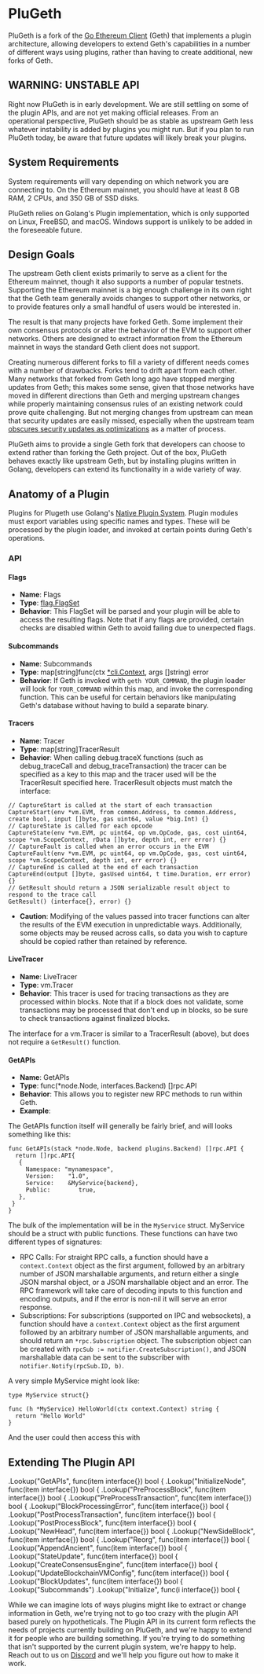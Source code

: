 # PluGeth

PluGeth is a fork of the [Go Ethereum Client](https://github.com/ethereum/go-ethereum)
(Geth) that implements a plugin architecture, allowing developers to extend
Geth's  capabilities in a number of different ways using plugins, rather than
having to create additional, new forks of Geth.

## WARNING: UNSTABLE API

Right now PluGeth is in early development. We are still settling on some of the
plugin APIs, and are not yet making official releases. From an operational
perspective, PluGeth should be as stable as upstream Geth less whatever
instability is added by plugins you might run. But if you plan to run PluGeth
today, be aware that future updates will likely break your plugins.

## System Requirements

System requirements will vary depending on which network you are connecting to.
On the Ethereum mainnet, you should have at least 8 GB RAM, 2 CPUs, and 350 GB
of SSD disks.

PluGeth relies on Golang's Plugin implementation, which is only supported on
Linux, FreeBSD, and macOS. Windows support is unlikely to be added in the
foreseeable future.

## Design Goals

The upstream Geth client exists primarily to serve as a client for the Ethereum
mainnet, though it also supports a number of popular testnets. Supporting the
Ethereum mainnet is a big enough challenge in its own right that the Geth team
generally avoids changes to support other networks, or to provide features only
a small handful of users would be interested in.

The result is that many projects have forked Geth. Some implement their own
consensus protocols or alter the behavior of the EVM to support other networks.
Others are designed to extract information from the Ethereum mainnet in ways
the standard Geth client does not support.

Creating numerous different forks to fill a variety of different needs comes
with a number of drawbacks. Forks tend to drift apart from each other. Many
networks that forked from Geth long ago have stopped merging updates from Geth;
this makes some sense, given that those networks have moved in different
directions than Geth and merging upstream changes while properly maintaining
consensus rules of an existing network could prove quite challenging. But not
merging changes from upstream can mean that security updates are easily missed,
especially when the upstream team [obscures security updates as optimizations](https://blog.openrelay.xyz/vulnerability-lifecycle-framework-geth/)
as a matter of process.

PluGeth aims to provide a single Geth fork that developers can choose to extend
rather than forking the Geth project. Out of the box, PluGeth behaves exactly
like upstream Geth, but by installing plugins written in Golang, developers can
extend its functionality in a wide variety of way.

## Anatomy of a Plugin

Plugins for Plugeth use Golang's [Native Plugin System](https://golang.org/pkg/plugin/).
Plugin modules must export variables using specific names and types. These will
be processed by the plugin loader, and invoked at certain points during Geth's
operations.

### API

#### Flags

* **Name**: Flags
* **Type**: [flag.FlagSet](https://golang.org/pkg/flag/#FlagSet)
* **Behavior**: This FlagSet will be parsed and your plugin will be able to
  access the resulting flags. Note that if any flags are provided, certain
  checks are disabled within Geth to avoid failing due to unexpected flags.

#### Subcommands

* **Name**: Subcommands
* **Type**: map[string]func(ctx [*cli.Context](https://pkg.go.dev/github.com/urfave/cli#Context), args []string) error
* **Behavior**: If Geth is invoked with `geth YOUR_COMMAND`, the plugin loader
  will look for `YOUR_COMMAND` within this map, and invoke the corresponding
  function. This can be useful for certain behaviors like manipulating Geth's
  database without having to build a separate binary.

#### Tracers

* **Name**: Tracer
* **Type**: map[string]TracerResult
* **Behavior**: When calling debug.traceX functions (such as debug_traceCall
  and debug_traceTransaction) the tracer can be specified as a key to this map
  and the tracer used  will be the TracerResult specified here. TracerResult
  objects must match the interface:

```
// CaptureStart is called at the start of each transaction
CaptureStart(env *vm.EVM, from common.Address, to common.Address, create bool, input []byte, gas uint64, value *big.Int) {}
// CaptureState is called for each opcode
CaptureState(env *vm.EVM, pc uint64, op vm.OpCode, gas, cost uint64, scope *vm.ScopeContext, rData []byte, depth int, err error) {}
// CaptureFault is called when an error occurs in the EVM
CaptureFault(env *vm.EVM, pc uint64, op vm.OpCode, gas, cost uint64, scope *vm.ScopeContext, depth int, err error) {}
// CaptureEnd is called at the end of each transaction
CaptureEnd(output []byte, gasUsed uint64, t time.Duration, err error) {}
// GetResult should return a JSON serializable result object to respond to the trace call
GetResult() (interface{}, error) {}

```

* **Caution**: Modifying of the values passed into tracer functions can alter
  the results of the EVM execution in unpredictable ways. Additionally, some
  objects may be reused across calls, so data you wish to capture should be
  copied rather than retained by reference.

#### LiveTracer

* **Name**: LiveTracer
* **Type**: vm.Tracer
* **Behavior**: This tracer is used for tracing transactions as they are
  processed within blocks. Note that if a block does not validate, some
  transactions may be processed that don't end up in blocks, so be sure to
  check transactions against finalized blocks.

The interface for a vm.Tracer is similar to a TracerResult (above), but does
not require a `GetResult()` function.

#### GetAPIs

* **Name**: GetAPIs
* **Type**: func(*node.Node, interfaces.Backend) []rpc.API
* **Behavior**: This allows you to register new RPC methods to run within Geth.
* **Example**:

The GetAPIs function itself will generally be fairly brief, and will looks
something like this:

```
func GetAPIs(stack *node.Node, backend plugins.Backend) []rpc.API {
  return []rpc.API{
   {
     Namespace: "mynamespace",
     Version:	 "1.0",
     Service:	 &MyService{backend},
     Public:		true,
   },
 }
}
```

The bulk of the implementation will be in the `MyService` struct. MyService
should be a struct with public functions. These functions can have two
different types of signatures:

* RPC Calls: For straight RPC calls, a function should have a `context.Context`
  object as the first argument, followed by an arbitrary number of JSON
  marshallable arguments, and return either a single JSON marshal object, or a
  JSON marshallable object and an error. The RPC framework will take care of
  decoding inputs to this function and encoding outputs, and if the error is
  non-nil it will serve an error response.
* Subscriptions: For subscriptions (supported on IPC and websockets), a
  function should have a `context.Context` object as the first argument
  followed by an arbitrary number of JSON marshallable arguments, and should
  return an `*rpc.Subscription` object. The subscription object can be created
  with `rpcSub := notifier.CreateSubscription()`, and JSON marshallable data
  can be sent to the subscriber with `notifier.Notify(rpcSub.ID, b)`.

A very simple MyService might look like:

```
type MyService struct{}

func (h *MyService) HelloWorld(ctx context.Context) string {
  return "Hello World"
}
```

And the user could then access this with 

## Extending The Plugin API

.Lookup("GetAPIs", func(item interface{}) bool {
.Lookup("InitializeNode", func(item interface{}) bool {
.Lookup("PreProcessBlock", func(item interface{}) bool {
.Lookup("PreProcessTransaction", func(item interface{}) bool {
.Lookup("BlockProcessingError", func(item interface{}) bool {
.Lookup("PostProcessTransaction", func(item interface{}) bool {
.Lookup("PostProcessBlock", func(item interface{}) bool {
.Lookup("NewHead", func(item interface{}) bool {
.Lookup("NewSideBlock", func(item interface{}) bool {
.Lookup("Reorg", func(item interface{}) bool {
.Lookup("AppendAncient", func(item interface{}) bool {
.Lookup("StateUpdate", func(item interface{}) bool  {
.Lookup("CreateConsensusEngine", func(item interface{}) bool {
.Lookup("UpdateBlockchainVMConfig", func(item interface{}) bool {
.Lookup("BlockUpdates", func(item interface{}) bool {
.Lookup("Subcommands")
.Lookup("Initialize", func(i interface{}) bool {

While we can imagine lots of ways plugins might like to extract or change
information in Geth, we're trying not to go too crazy with the plugin API based
purely on hypotheticals. The Plugin API in its current form reflects the needs
of projects currently building on PluGeth, and we're happy to extend it for
people who are building something. If you're trying to do something that isn't
supported by the current plugin system, we're happy to help. Reach out to us on
[Discord](https://discord.gg/Epf7b7Gr) and we'll help you figure out how to
make it work.
